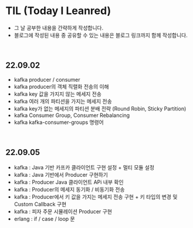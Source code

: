 # TIL (Today I Leanred)
- 그 날 공부한 내용을 간략하게 작성합니다.
- 블로그에 작성된 내용 중 공유할 수 있는 내용은 블로그 링크까지 함께 작성합니다.



<br>

## 22.09.02
- kafka producer / consumer
- kafka producer의 객체 직렬화 전송의 이해
- kafka key 값을 가지지 않는 메세지 전송
- kafka 여러 개의 파티션을 가지는 메세지 전송
- kafka key가 없는 메세지의 파티션 분배 전략 (Round Robin, Sticky Partition)
- kafka Consumer Group, Consumer Rebalancing
- kafka kafka-consumer-groups 명령어
<br>

## 22.09.05
- kafka : Java 기반 카프카 클라이언트 구현 설정 + 멀티 모듈 설정
- kafka : Java 기반에서 Producer 구현하기
- kafka : Producer Java 클라이언트 APi 내부 확인
- kafka : Producer의 메세지 동기화 / 비동기화 전송
- kafka : Producer에서 키 값을 가지는 메세지 전송 구현 + 키 타입의 변경 및 Custom Callback 구현
- kafka : 피자 주문 시뮬레이션 Producer 구현 
- erlang : if / case / loop 문 
